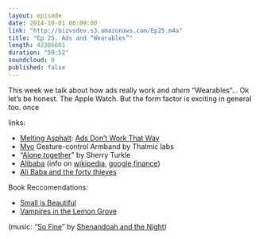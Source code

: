 ```yaml
---
layout: episode
date: 2014-10-01 00:00:00
link: "http://bizvsdev.s3.amazonaws.com/Ep25.m4a"
title: "Ep 25. Ads and “Wearables”"
length: 42386601
duration: "59:52"
soundcloud: 0
published: false
---
```


This week we talk about how ads really work and *ahem* “Wearables“… Ok let’s be honest. The Apple Watch. But the form factor is exciting in general too. once

links:

- [Melting Asphalt](http://www.meltingasphalt.com): [Ads Don’t Work That Way](http://www.meltingasphalt.com/ads-dont-work-that-way/)
- [Myo](https://www.thalmic.com/en/myo/) Gesture-control Armband by Thalmic labs
- “[Alone together](http://www.alonetogetherbook.com)” by Sherry Turkle
- [Alibaba](http://www.alibaba.com) (info on [wikipedia](http://en.wikipedia.org/wiki/Alibaba_Group), [google finance](https://www.google.com/finance?q=NYSE:BABA))
- [Ali Baba and the forty thieves](http://en.wikipedia.org/wiki/Ali_Baba)

Book Reccomendations:
- [Small is Beautiful](http://www.amazon.co.uk/Small-Is-Beautiful-Economics-Mattered/dp/0099225611)
- [Vampires in the Lemon Grove](http://www.amazon.com/Vampires-Lemon-Grove-Stories-Contemporaries/dp/0307947475)

(music: “[So Fine](http://shenandoahandthenight.com/track/so-fine)” by [Shenandoah and the Night](http://shenandoahandthenight.com))